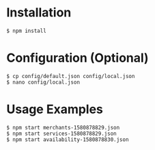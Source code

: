 # Installation

```
$ npm install
```

# Configuration (Optional)

```
$ cp config/default.json config/local.json
$ nano config/local.json
```

# Usage Examples

```
$ npm start merchants-1580878829.json
$ npm start services-1580878829.json
$ npm start availability-1580878830.json
```
